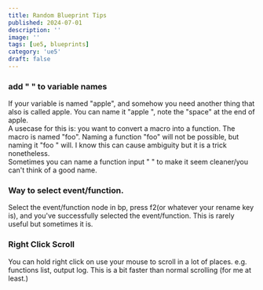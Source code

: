 ```yaml
---
title: Random Blueprint Tips
published: 2024-07-01
description: ''
image: ''
tags: [ue5, blueprints]
category: 'ue5'
draft: false 
---
```

### add " " to variable names
If your variable is named "apple", and somehow you need another thing that also is called apple. You can name it "apple ", note the "space" at the end of apple.  
A usecase for this is: you want to convert a macro into a function. The macro is named "foo". Naming a function "foo" will not be possible, but naming it "foo " will. I know this can cause ambiguity but it is a trick nonetheless.  
Sometimes you can name a function input " " to make it seem cleaner/you can't think of a good name.
### Way to select event/function.
Select the event/function node in bp, press f2(or whatever your rename key is), and you've successfully selected the event/function. This is rarely useful but sometimes it is.
### Right Click Scroll
You can hold right click on use your mouse to scroll in a lot of places. e.g. functions list, output log. This is a bit faster than normal scrolling (for me at least.)

